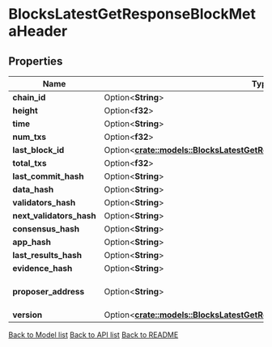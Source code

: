 # BlocksLatestGetResponseBlockMetaHeader

## Properties

| Name                     | Type                                                                                                                                               | Description            | Notes      |
| ------------------------ | -------------------------------------------------------------------------------------------------------------------------------------------------- | ---------------------- | ---------- |
| **chain_id**             | Option<**String**>                                                                                                                                 |                        | [optional] |
| **height**               | Option<**f32**>                                                                                                                                    |                        | [optional] |
| **time**                 | Option<**String**>                                                                                                                                 |                        | [optional] |
| **num_txs**              | Option<**f32**>                                                                                                                                    |                        | [optional] |
| **last_block_id**        | Option<[**crate::models::BlocksLatestGetResponseBlockMetaHeaderLastBlockId**](_blocks_latest_get_response_block_meta_header_last_block_id.md)> |                        | [optional] |
| **total_txs**            | Option<**f32**>                                                                                                                                    |                        | [optional] |
| **last_commit_hash**     | Option<**String**>                                                                                                                                 |                        | [optional] |
| **data_hash**            | Option<**String**>                                                                                                                                 |                        | [optional] |
| **validators_hash**      | Option<**String**>                                                                                                                                 |                        | [optional] |
| **next_validators_hash** | Option<**String**>                                                                                                                                 |                        | [optional] |
| **consensus_hash**       | Option<**String**>                                                                                                                                 |                        | [optional] |
| **app_hash**             | Option<**String**>                                                                                                                                 |                        | [optional] |
| **last_results_hash**    | Option<**String**>                                                                                                                                 |                        | [optional] |
| **evidence_hash**        | Option<**String**>                                                                                                                                 |                        | [optional] |
| **proposer_address**     | Option<**String**>                                                                                                                                 | bech32 encoded address | [optional] |
| **version**              | Option<[**crate::models::BlocksLatestGetResponseBlockMetaHeaderVersion**](_blocks_latest_get_response_block_meta_header_version.md)>           |                        | [optional] |

[Back to Model list](../README.md#documentation-for-models) [Back to API list](../README.md#documentation-for-api-endpoints) [Back to README](../README.md)

